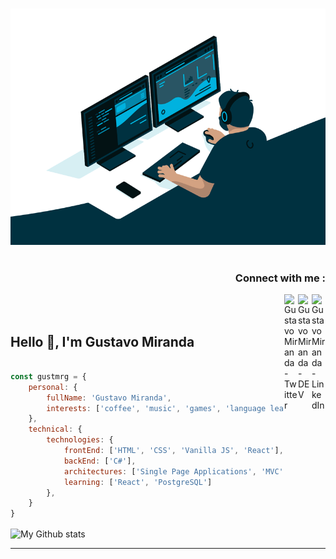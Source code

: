 <p align="center">
<br><img src="https://github.com/gustmrg/gustmrg/blob/main/code.gif" width="560px"><br><br>
</p>
<h3 align="right">Connect with me :</h3>
<a href="https://linkedin.com/in/gustmrg">
  <img align="right" alt="Gustavo Miranda - LinkedIn" width="22px" src="https://upload.wikimedia.org/wikipedia/commons/thumb/e/e9/Linkedin_icon.svg/256px-Linkedin_icon.svg.png"/>
</a>
<a href="#">
  <img align="right"  alt="Gustavo Miranda - DEV" src="https://d2fltix0v2e0sb.cloudfront.net/dev-badge.svg" width="22px">
</a>
<a href="https://twitter.com/gustm">
  <img align="right" alt="Gustavo Miranda - Twitter" width="22px" src="https://upload.wikimedia.org/wikipedia/sco/9/9f/Twitter_bird_logo_2012.svg"/>
</a>
<br/>
<br/>
<h2 align="left">Hello 👋, I'm Gustavo Miranda</h1>

```js

const gustmrg = {
    personal: {
        fullName: 'Gustavo Miranda',
        interests: ['coffee', 'music', 'games', 'language learning', 'anime'],
    },    
    technical: {
        technologies: {
            frontEnd: ['HTML', 'CSS', 'Vanilla JS', 'React'],              
            backEnd: ['C#'],
            architectures: ['Single Page Applications', 'MVC'],
            learning: ['React', 'PostgreSQL']
        },
    }
}


```

 <img alt="My Github stats" align="center" border-radius="40px" width="800px" height="200px" src="https://github-readme-stats.vercel.app/api?username=gustmrg&count_private=true&show_icons=true&hide_border=true&theme=react" href="https://github.com/gustmrg"/>


---
